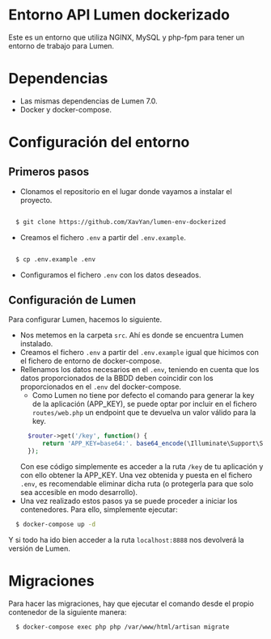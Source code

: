 # Entorno API Lumen dockerizado

Este es un entorno que utiliza NGINX, MySQL y php-fpm para tener un entorno de trabajo para Lumen.

# Dependencias
- Las mismas dependencias de Lumen 7.0.
- Docker y docker-compose.

# Configuración del entorno

## Primeros pasos
- Clonamos el repositorio en el lugar donde vayamos a instalar el proyecto.
```bash

  $ git clone https://github.com/XavYan/lumen-env-dockerized

```
- Creamos el fichero `.env` a partir del `.env.example`.
```bash

  $ cp .env.example .env

```
- Configuramos el fichero `.env` con los datos deseados.

## Configuración de Lumen
Para configurar Lumen, hacemos lo siguiente.

- Nos metemos en la carpeta `src`. Ahí es donde se encuentra Lumen instalado.
- Creamos el fichero `.env` a partir del `.env.example` igual que hicimos con el fichero de entorno de docker-compose.
- Rellenamos los datos necesarios en el `.env`, teniendo en cuenta que los datos proporcionados de la BBDD deben coincidir
con los proporcionados en el `.env` del docker-compose.
  - Como Lumen no tiene por defecto el comando para generar la key de la aplicación (APP_KEY), se puede optar por incluir
  en el fichero `routes/web.php` un endpoint que te devuelva un valor válido para la key.
  ```php
    $router->get('/key', function() {
        return 'APP_KEY=base64:'. base64_encode(\Illuminate\Support\Str::random(32));
    });
  ```
  Con ese código simplemente es acceder a la ruta `/key` de tu aplicación y con ello obtener la APP_KEY.
  Una vez obtenida y puesta en el fichero `.env`, es recomendable eliminar dicha ruta (o protegerla para
  que solo sea accesible en modo desarrollo).
- Una vez realizado estos pasos ya se puede proceder a iniciar los contenedores. Para ello, simplemente ejecutar:
```bash
  $ docker-compose up -d
```
Y si todo ha ido bien acceder a la ruta `localhost:8888` nos devolverá la versión de Lumen.

# Migraciones
Para hacer las migraciones, hay que ejecutar el comando desde el propio contenedor de la siguiente manera:
```bash
  $ docker-compose exec php php /var/www/html/artisan migrate
```